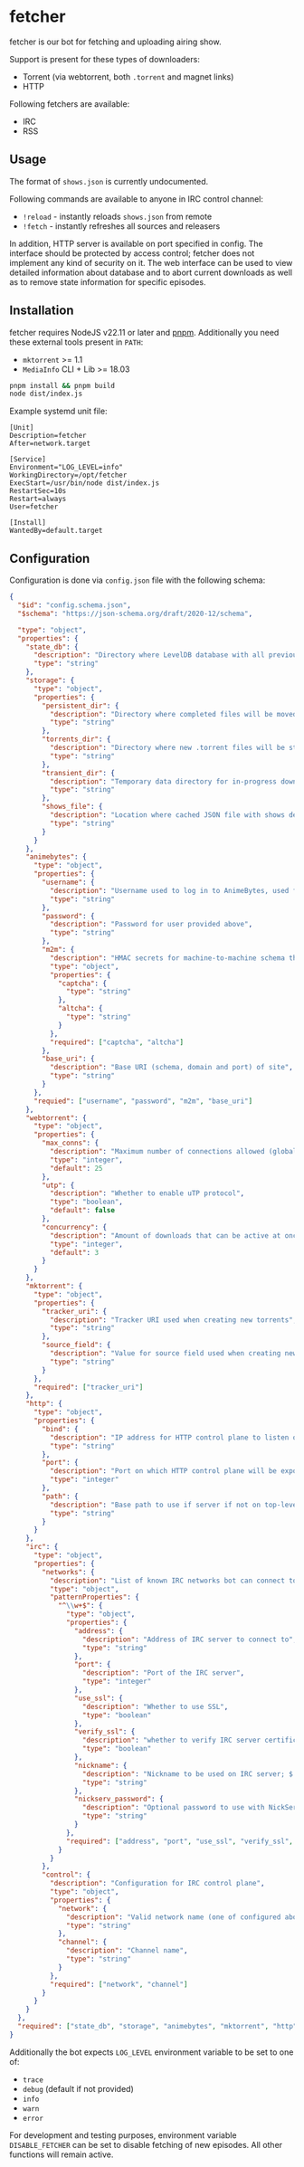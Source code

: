 # fetcher

fetcher is our bot for fetching and uploading airing show.

Support is present for these types of downloaders:

- Torrent (via webtorrent, both `.torrent` and magnet links)
- HTTP

Following fetchers are available:

- IRC
- RSS

## Usage

The format of `shows.json` is currently undocumented.

Following commands are available to anyone in IRC control channel:

- `!reload` - instantly reloads `shows.json` from remote
- `!fetch` - instantly refreshes all sources and releasers

In addition, HTTP server is available on port specified in config.
The interface should be protected by access control; fetcher does not implement any kind of security on it.
The web interface can be used to view detailed information about database and to abort current
downloads as well as to remove state information for specific episodes.

## Installation

fetcher requires NodeJS v22.11 or later and [pnpm](https://pnpm.io/).
Additionally you need these external tools present in `PATH`:

- `mktorrent` >= 1.1
- `MediaInfo` CLI + Lib >= 18.03

```sh
pnpm install && pnpm build
node dist/index.js
```

Example systemd unit file:

```systemd
[Unit]
Description=fetcher
After=network.target

[Service]
Environment="LOG_LEVEL=info"
WorkingDirectory=/opt/fetcher
ExecStart=/usr/bin/node dist/index.js
RestartSec=10s
Restart=always
User=fetcher

[Install]
WantedBy=default.target
```

## Configuration

Configuration is done via `config.json` file with the following schema:

```json
{
  "$id": "config.schema.json",
  "$schema": "https://json-schema.org/draft/2020-12/schema",

  "type": "object",
  "properties": {
    "state_db": {
      "description": "Directory where LevelDB database with all previously fetched shows and their state is saved",
      "type": "string"
    },
    "storage": {
      "type": "object",
      "properties": {
        "persistent_dir": {
          "description": "Directory where completed files will be moved to",
          "type": "string"
        },
        "torrents_dir": {
          "description": "Directory where new .torrent files will be stored",
          "type": "string"
        },
        "transient_dir": {
          "description": "Temporary data directory for in-progress downloads",
          "type": "string"
        },
        "shows_file": {
          "description": "Location where cached JSON file with shows definition should be stored",
          "type": "string"
        }
      }
    },
    "animebytes": {
      "type": "object",
      "properties": {
        "username": {
          "description": "Username used to log in to AnimeBytes, used for fetching shows and uploading new torrents",
          "type": "string"
        },
        "password": {
          "description": "Password for user provided above",
          "type": "string"
        },
        "m2m": {
          "description": "HMAC secrets for machine-to-machine schema that allows bypassing captcha challenges",
          "type": "object",
          "properties": {
            "captcha": {
              "type": "string"
            },
            "altcha": {
              "type": "string"
            }
          },
          "required": ["captcha", "altcha"]
        },
        "base_uri": {
          "description": "Base URI (schema, domain and port) of site",
          "type": "string"
        }
      },
      "requied": ["username", "password", "m2m", "base_uri"]
    },
    "webtorrent": {
      "type": "object",
      "properties": {
        "max_conns": {
          "description": "Maximum number of connections allowed (globally, not per torrent)",
          "type": "integer",
          "default": 25
        },
        "utp": {
          "description": "Whether to enable uTP protocol",
          "type": "boolean",
          "default": false
        },
        "concurrency": {
          "description": "Amount of downloads that can be active at once",
          "type": "integer",
          "default": 3
        }
      }
    },
    "mktorrent": {
      "type": "object",
      "properties": {
        "tracker_uri": {
          "description": "Tracker URI used when creating new torrents",
          "type": "string"
        },
        "source_field": {
          "description": "Value for source field used when creating new torrents; defaults to empty",
          "type": "string"
        }
      },
      "required": ["tracker_uri"]
    },
    "http": {
      "type": "object",
      "properties": {
        "bind": {
          "description": "IP address for HTTP control plane to listen on; defaults to ::",
          "type": "string"
        },
        "port": {
          "description": "Port on which HTTP control plane will be exposed; defaults to 3004",
          "type": "integer"
        },
        "path": {
          "description": "Base path to use if server if not on top-level of domain",
          "type": "string"
        }
      }
    },
    "irc": {
      "type": "object",
      "properties": {
        "networks": {
          "description": "List of known IRC networks bot can connect to",
          "type": "object",
          "patternProperties": {
            "^\\w+$": {
              "type": "object",
              "properties": {
                "address": {
                  "description": "Address of IRC server to connect to",
                  "type": "string"
                },
                "port": {
                  "description": "Port of the IRC server",
                  "type": "integer"
                },
                "use_ssl": {
                  "description": "Whether to use SSL",
                  "type": "boolean"
                },
                "verify_ssl": {
                  "description": "whether to verify IRC server certificate",
                  "type": "boolean"
                },
                "nickname": {
                  "description": "Nickname to be used on IRC server; $ will be replaced by random character",
                  "type": "string"
                },
                "nickserv_password": {
                  "description": "Optional password to use with NickServ",
                  "type": "string"
                }
              },
              "required": ["address", "port", "use_ssl", "verify_ssl", "nickname"]
            }
          }
        },
        "control": {
          "description": "Configuration for IRC control plane",
          "type": "object",
          "properties": {
            "network": {
              "description": "Valid network name (one of configured above)",
              "type": "string"
            },
            "channel": {
              "description": "Channel name",
              "type": "string"
            }
          },
          "required": ["network", "channel"]
        }
      }
    }
  },
  "required": ["state_db", "storage", "animebytes", "mktorrent", "http", "irc"]
}
```

Additionally the bot expects `LOG_LEVEL` environment variable to be set to one of:
- `trace`
- `debug` (default if not provided)
- `info`
- `warn`
- `error`

For development and testing purposes, environment variable `DISABLE_FETCHER` can be set to
disable fetching of new episodes. All other functions will remain active.

